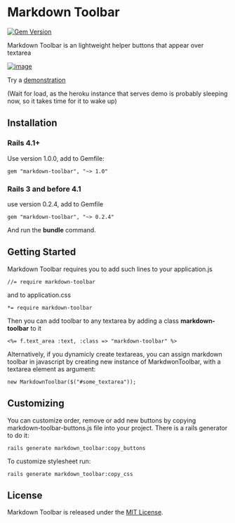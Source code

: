 Markdown Toolbar
================

[![Gem Version](https://badge.fury.io/rb/markdown-toolbar.svg)](http://badge.fury.io/rb/markdown-toolbar)

Markdown Toolbar is an lightweight helper buttons that appear over textarea

[![image](http://fuksito.com/markdown-toolbar-preview.png)](http://markdown-toolbar-example.herokuapp.com/)


Try a [demonstration](http://markdown-toolbar-example.herokuapp.com/) 

(Wait for load, as the heroku instance that serves demo is probably sleeping now, so it takes time for it to wake up)

Installation
------------

### Rails 4.1+

Use version 1.0.0, add to Gemfile:

    gem "markdown-toolbar", "~> 1.0"

### Rails 3 and before 4.1

use version 0.2.4, add to Gemfile

    gem "markdown-toolbar", "~> 0.2.4"

And run the **bundle** command.


Getting Started
---------------

Markdown Toolbar requires you to add such lines to your application.js

    //= require markdown-toolbar

and to application.css

    *= require markdown-toolbar

Then you can add toolbar to any textarea by adding a class **markdown-toolbar** to it

    <%= f.text_area :text, :class => "markdown-toolbar" %>

Alternatively, if you dynamicly create textareas, you can assign markdown toolbar in javascript by creating new instance of MarkdwonToolbar, with a textarea element as argument:

    new MarkdownToolbar($("#some_textarea"));

Customizing
-----------

You can customize order, remove or add new buttons by copying markdown-toolbar-buttons.js file into your project.
There is a rails generator to do it:

    rails generate markdown_toolbar:copy_buttons

To customize stylesheet run:

    rails generate markdown_toolbar:copy_css

License
-------

Markdown Toolbar is released under the [MIT License](http://www.opensource.org/licenses/MIT).
